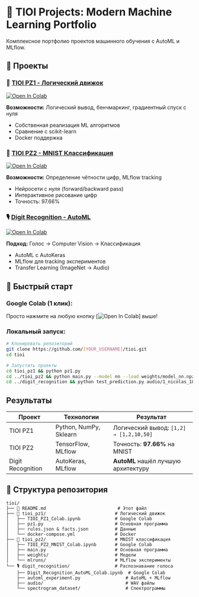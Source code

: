 # 🚀 TIOI Projects: Modern Machine Learning Portfolio

Комплексное портфолио проектов машинного обучения с AutoML и MLflow.

## 📂 Проекты

### 🧠 [TIOI PZ1 - Логический движок](./tioi_pz1/)
[![Open In Colab](https://colab.research.google.com/assets/colab-badge.svg)](https://colab.research.google.com/drive/1L0axdWmna_ukPVVUhGfuOm3FFHrplHk2#scrollTo=N-eZl7XCamST)

**Возможности:** Логический вывод, бенчмаркинг, градиентный спуск с нуля
- Собственная реализация ML алгоритмов
- Сравнение с scikit-learn
- Docker поддержка

### 🔢 [TIOI PZ2 - MNIST Классификация](./tioi_pz2/)
[![Open In Colab](https://colab.research.google.com/assets/colab-badge.svg)](https://colab.research.google.com/drive/1-BdXMtZcvwDeFvQcSlCfM0X_bc9jS_Z7#scrollTo=ZEwsC2csbRCm)

**Возможности:** Определение чётности цифр, MLflow tracking
- Нейросети с нуля (forward/backward pass)
- Интерактивное рисование цифр
- Точность: 97.66%

### 🎙️ [Digit Recognition - AutoML](./digit_recognition/)
[![Open In Colab](https://colab.research.google.com/assets/colab-badge.svg)](https://colab.research.google.com/drive/1JfwS2D_MANB2eBAn_mMbo4dVN1a-pmXh#scrollTo=UZ8HJrKbVW_I)

**Подход:** Голос → Computer Vision → Классификация
- AutoML с AutoKeras
- MLflow для tracking экспериментов
- Transfer Learning (ImageNet → Audio)

## 🚀 Быстрый старт

### Google Colab (1 клик):
Просто нажмите на любую кнопку [![Open In Colab](https://colab.research.google.com/assets/colab-badge.svg)] выше!

### Локальный запуск:
```bash
# Клонировать репозиторий
git clone https://github.com/[YOUR_USERNAME]/tioi.git
cd tioi

# Запустить проекты
cd tioi_pz1 && python pz1.py
cd ../tioi_pz2 && python main.py --model nn --load weights/model_nn.npz
cd ../digit_recognition && python test_prediction.py audio/1_nicolas_18.wav
```

##  Результаты

| Проект | Технологии | Результат |
|--------|------------|-----------|
| TIOI PZ1 | Python, NumPy, Sklearn | Логический вывод: `[1,2] → [1,2,10,50]` |
| TIOI PZ2 | TensorFlow, MLflow | Точность: **97.66%** на MNIST |
| Digit Recognition | AutoKeras, MLflow | **AutoML** нашёл лучшую архитектуру |


## 📁 Структура репозитория

```
tioi/
├── 📄 README.md                           # Этот файл
├── 🧠 tioi_pz1/                          # Логический движок
│   ├── TIOI_PZ1_Colab.ipynb             # Google Colab
│   ├── pz1.py                           # Основная программа
│   ├── rules.json & facts.json          # Данные
│   └── docker-compose.yml               # Docker
├── 🔢 tioi_pz2/                          # MNIST классификация
│   ├── TIOI_PZ2_MNIST_Colab.ipynb       # Google Colab
│   ├── main.py                          # Основная программа
│   ├── weights/                         # Модели
│   └── mlruns/                          # MLflow эксперименты
└── 🎙️ digit_recognition/                 # Распознавание голоса
    ├── Digit_Recognition_AutoML_Colab.ipynb  # Google Colab
    ├── automl_experiment.py                 # AutoML + MLflow
    ├── audio/                               # WAV файлы
    └── spectrogram_dataset/                 # Спектрограммы
```

